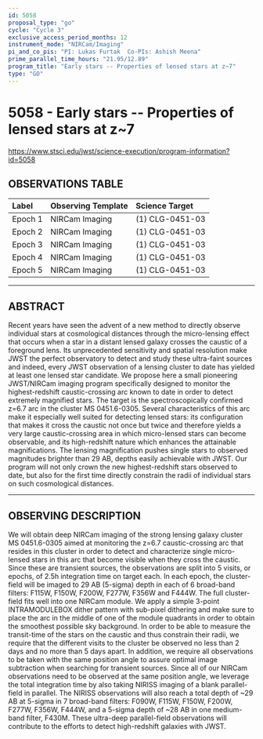 ```yaml
---
id: 5058
proposal_type: "go"
cycle: "Cycle 3"
exclusive_access_period_months: 12
instrument_mode: "NIRCam/Imaging"
pi_and_co_pis: "PI: Lukas Furtak  Co-PIs: Ashish Meena"
prime_parallel_time_hours: "21.95/12.89"
program_title: "Early stars -- Properties of lensed stars at z~7"
type: "GO"
---
```

# 5058 - Early stars -- Properties of lensed stars at z~7
https://www.stsci.edu/jwst/science-execution/program-information?id=5058
## OBSERVATIONS TABLE
| Label    | Observing Template | Science Target     |
| :------- | :----------------- | :----------------- |
| Epoch 1  | NIRCam Imaging     | (1) CLG-0451-03    |
| Epoch 2  | NIRCam Imaging     | (1) CLG-0451-03    |
| Epoch 3  | NIRCam Imaging     | (1) CLG-0451-03    |
| Epoch 4  | NIRCam Imaging     | (1) CLG-0451-03    |
| Epoch 5  | NIRCam Imaging     | (1) CLG-0451-03    |

---

## ABSTRACT

Recent years have seen the advent of a new method to directly observe individual stars at cosmological distances through the micro-lensing effect that occurs when a star in a distant lensed galaxy crosses the caustic of a foreground lens. Its unprecedented sensitivity and spatial resolution make JWST the perfect observatory to detect and study these ultra-faint sources and indeed, every JWST observation of a lensing cluster to date has yielded at least one lensed star candidate. We propose here a small pioneering JWST/NIRCam imaging program specifically designed to monitor the highest-redshift caustic-crossing arc known to date in order to detect extremely magnified stars. The target is the spectroscopically confirmed z=6.7 arc in the cluster MS 0451.6-0305. Several characteristics of this arc make it especially well suited for detecting lensed stars: its configuration that makes it cross the caustic not once but twice and therefore yields a very large caustic-crossing area in which micro-lensed stars can become observable, and its high-redshift nature which enhances the attainable magnifications. The lensing magnification pushes single stars to observed magnitudes brighter than 29 AB, depths easily achievable with JWST. Our program will not only crown the new highest-redshift stars observed to date, but also for the first time directly constrain the radii of individual stars on such cosmological distances.

---

## OBSERVING DESCRIPTION

We will obtain deep NIRCam imaging of the strong lensing galaxy cluster MS 0451.6-0305 aimed at monitoring the z=6.7 caustic-crossing arc that resides in this cluster in order to detect and characterize single micro-lensed stars in this arc that become visible when they cross the caustic.
Since these are transient sources, the observations are split into 5 visits, or epochs, of 2.5h integration time on target each. In each epoch, the cluster-field will be imaged to 29 AB (5-sigma) depth in each of 6 broad-band filters: F115W, F150W, F200W, F277W, F356W and F444W. The full cluster-field fits well into one NIRCam module. We apply a simple 3-point INTRAMODULEBOX dither pattern with sub-pixel dithering and make sure to place the arc in the middle of one of the module quadrants in order to obtain the smoothest possible sky background.
In order to be able to measure the transit-time of the stars on the caustic and thus constrain their radii, we require that the different visits to the cluster be observed no less than 2 days and no more than 5 days apart.
In addition, we require all observations to be taken with the same position angle to assure optimal image subtraction when searching for transient sources.
Since all of our NIRCam observations need to be observed at the same position angle, we leverage the total integration time by also taking NIRISS imaging of a blank parallel-field in parallel. The NIRISS observations will also reach a total depth of ~29 AB at 5-sigma in 7 broad-band filters: F090W, F115W, F150W, F200W, F277W, F356W, F444W, and a 5-sigma depth of ~28 AB in one medium-band filter, F430M. These ultra-deep parallel-field observations will contribute to the efforts to detect high-redshift galaxies with JWST.